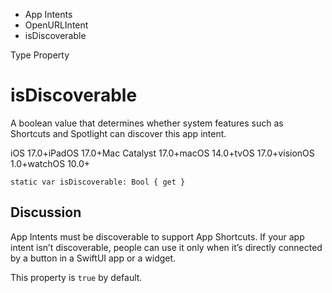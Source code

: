 

- App Intents
- OpenURLIntent
-  isDiscoverable 

Type Property

# isDiscoverable

A boolean value that determines whether system features such as Shortcuts and Spotlight can discover this app intent.

iOS 17.0+iPadOS 17.0+Mac Catalyst 17.0+macOS 14.0+tvOS 17.0+visionOS 1.0+watchOS 10.0+

``` source
static var isDiscoverable: Bool { get }
```

## Discussion

App Intents must be discoverable to support App Shortcuts. If your app intent isn’t discoverable, people can use it only when it’s directly connected by a button in a SwiftUI app or a widget.

This property is `true` by default.

